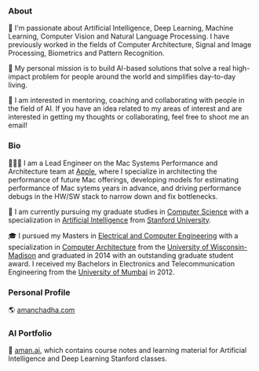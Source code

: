 
### About

🔭 I'm passionate about Artificial Intelligence, Deep Learning, Machine Learning, Computer Vision and Natural Language Processing. I have previously worked in the fields of Computer Architecture, Signal and Image Processing, Biometrics and Pattern Recognition. 

💬 My personal mission is to build AI-based solutions that solve a real high-impact problem for people around the world and simplifies day-to-day living.

👯 I am interested in mentoring, coaching and collaborating with people in the field of AI. If you have an idea related to my areas of interest and are interested in getting my thoughts or collaborating, feel free to shoot me an email! 

### Bio

👨🏻‍💻 I am a Lead Engineer on the Mac Systems Performance and Architecture team at [Apple](https://www.apple.com/), where I specialize in architecting the performance of future Mac offerings, developing models for estimating performance of Mac sytems years in advance, and driving performance debugs in the HW/SW stack to narrow down and fix bottlenecks. 

🌱 I am currently pursuing my graduate studies in [Computer Science](https://cs.stanford.edu/) with a specialization in [Artificial Intelligence](http://ai.stanford.edu/) from [Stanford University](https://www.stanford.edu/). 

🎓 I pursued my Masters in [Electrical and Computer Engineering](http://www.ece.wisc.edu/) with a specialization in [Computer Architecture](http://rsrch.cs.wisc.edu/arch/uwarch/?q=node/69) from the [University of Wisconsin-Madison](https://www.wisc.edu/) and graduated in 2014 with an outstanding graduate student award. I received my Bachelors in Electronics and Telecommunication Engineering from the [University of Mumbai](https://www.mu.ac.in/) in 2012.

### Personal Profile

🌎 [amanchadha.com](https://www.amanchadha.com)

### AI Portfolio

💼 [aman.ai](https://www.aman.ai), which contains course notes and learning material for Artificial Intelligence and Deep Learning Stanford classes.
